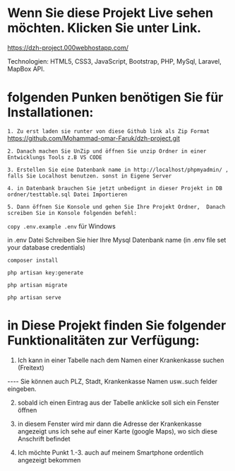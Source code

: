 
# Wenn Sie diese Projekt Live sehen möchten. Klicken Sie unter Link.

https://dzh-project.000webhostapp.com/

Technologien: HTML5, CSS3, JavaScript, Bootstrap, PHP, MySql, Laravel, MapBox API.

# folgenden Punken benötigen Sie für Installationen:

```` 1. Zu erst laden sie runter von diese Github link als Zip Format ````
      https://github.com/Mohammad-omar-Faruk/dzh-project.git

```` 2. Danach machen Sie UnZip und öffnen Sie unzip Ordner in einer Entwicklungs Tools z.B VS CODE ````

```` 3. Erstellen Sie eine Datenbank name in http://localhost/phpmyadmin/ , falls Sie Localhost benutzen. sonst in Eigene Server ````

```` 4. in Datenbank brauchen Sie jetzt unbedignt in dieser Projekt in DB ordner/testtable.sql Datei Importieren  ````

```` 5. Dann öffnen Sie Konsole und gehen Sie Ihre Projekt Ordner,  Danach screiben Sie in Konsole folgenden befehl: ````

```` copy .env.example .env ```` für Windows

in .env Datei Schreiben Sie hier Ihre Mysql Datenbank name
(in .env file set your database credentials)

```` composer install ````

```` php artisan key:generate ````

```` php artisan migrate ````

```` php artisan serve ````


# in Diese Projekt finden Sie folgender Funktionalitäten zur Verfügung:

  1. Ich kann in einer Tabelle nach dem Namen einer Krankenkasse suchen
(Freitext)

---- Sie können auch PLZ, Stadt, Krankenkasse Namen usw..such felder eingeben.

  2. sobald ich einen Eintrag aus der Tabelle anklicke soll sich ein
Fenster öffnen

  3. in diesem Fenster wird mir dann die Adresse der Krankenkasse
angezeigt uns ich sehe auf einer Karte (google Maps), wo sich diese
Anschrift befindet

  4. Ich möchte Punkt 1.-3. auch auf meinem Smartphone ordentlich
angezeigt bekommen

